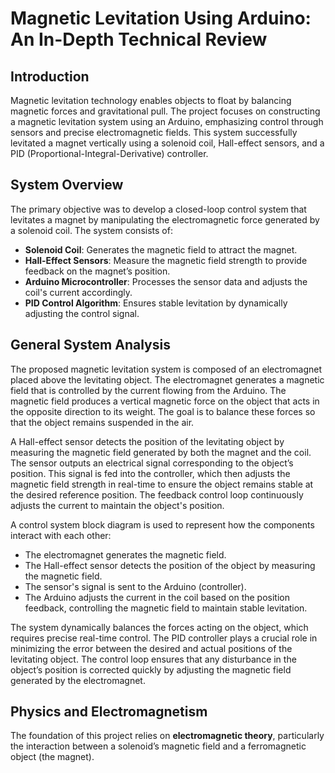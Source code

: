 # Magnetic Levitation Using Arduino: An In-Depth Technical Review

## Introduction
Magnetic levitation technology enables objects to float by balancing magnetic forces and gravitational pull. The project focuses on constructing a magnetic levitation system using an Arduino, emphasizing control through sensors and precise electromagnetic fields. This system successfully levitated a magnet vertically using a solenoid coil, Hall-effect sensors, and a PID (Proportional-Integral-Derivative) controller.

## System Overview
The primary objective was to develop a closed-loop control system that levitates a magnet by manipulating the electromagnetic force generated by a solenoid coil. The system consists of:
- **Solenoid Coil**: Generates the magnetic field to attract the magnet.
- **Hall-Effect Sensors**: Measure the magnetic field strength to provide feedback on the magnet’s position.
- **Arduino Microcontroller**: Processes the sensor data and adjusts the coil's current accordingly.
- **PID Control Algorithm**: Ensures stable levitation by dynamically adjusting the control signal.

## General System Analysis
The proposed magnetic levitation system is composed of an electromagnet placed above the levitating object. The electromagnet generates a magnetic field that is controlled by the current flowing from the Arduino. The magnetic field produces a vertical magnetic force on the object that acts in the opposite direction to its weight. The goal is to balance these forces so that the object remains suspended in the air.

A Hall-effect sensor detects the position of the levitating object by measuring the magnetic field generated by both the magnet and the coil. The sensor outputs an electrical signal corresponding to the object’s position. This signal is fed into the controller, which then adjusts the magnetic field strength in real-time to ensure the object remains stable at the desired reference position. The feedback control loop continuously adjusts the current to maintain the object's position.

A control system block diagram is used to represent how the components interact with each other:
- The electromagnet generates the magnetic field.
- The Hall-effect sensor detects the position of the object by measuring the magnetic field.
- The sensor's signal is sent to the Arduino (controller).
- The Arduino adjusts the current in the coil based on the position feedback, controlling the magnetic field to maintain stable levitation.

The system dynamically balances the forces acting on the object, which requires precise real-time control. The PID controller plays a crucial role in minimizing the error between the desired and actual positions of the levitating object. The control loop ensures that any disturbance in the object’s position is corrected quickly by adjusting the magnetic field generated by the electromagnet.

## Physics and Electromagnetism
The foundation of this project relies on **electromagnetic theory**, particularly the interaction between a solenoid’s magnetic field and a ferromagnetic object (the magnet).